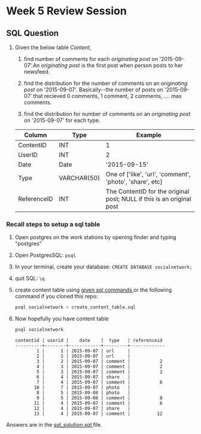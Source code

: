 # Week 5 Review Session

## SQL Question

1. Given the below table _Content_,

   1. find number of comments for each _originating post_ on '2015-09-07'.An _originating post_ is the first post when person posts to her newsfeed.

   2. find the distribution for the number of comments on an _originating post_ on '2015-09-07'. Basically--the number of posts on '2015-09-07' that recieved 0 comments, 1 comment, 2 comments, .... max comments.

   3. find the distribution for number of comments on an _originating post_ on '2015-09-07' for each type.


    | Column | Type | Example |
    | --- | --- | --- |
    | ContentID | INT | 1 |
    | UserID | INT | 2 |
    | Date | Date | '2015-09-15' |
    | Type | VARCHAR(50) | One of ['like', 'url', 'comment', 'photo', 'share', etc] |
    | ReferenceID | INT | The ContentID for the original post; NULL if this is an original post  |

### Recall steps to setup a sql table

1. Open postgres on the work stations by opening finder and typing "postgres"

2. Open PostgresSQL: `psql`

3. In your terminal, create your database: `CREATE DATABASE socialnetwork;`

4. quit SQL: `\q`

5. create content table using <a href=https://github.com/xiaoyubai/week5review/blob/master/create_content_table.sql> given sql commands </a> or the following command if you cloned this repo:

    ```python
    psql socialnetwork < create_content_table.sql
    ```

6. Now hopefully you have content table

    ```python
    psql socialnetwork
    ```

    ```
    contentid | userid |    date    |  type   | referenceid
    ----------+--------+------------+---------+-------------
            1 |      1 | 2015-09-07 | url     |
            2 |      1 | 2015-09-07 | url     |
            3 |      2 | 2015-09-07 | comment |           2
            4 |      3 | 2015-09-07 | comment |           2
            5 |      3 | 2015-09-07 | comment |           2
            6 |      4 | 2015-09-07 | share   |
            7 |      4 | 2015-09-07 | comment |           6
           10 |      7 | 2015-09-07 | photo   |
            8 |      5 | 2015-09-08 | photo   |
            9 |      5 | 2015-09-08 | comment |           8
           11 |      4 | 2015-09-07 | comment |           6
           12 |      4 | 2015-09-07 | share   |
           13 |      4 | 2015-09-07 | comment |          12
    ```
Answers are in the <a href=https://github.com/xiaoyubai/week5review/blob/master/sql_solution.md> sql_solution.sql </a> file.
